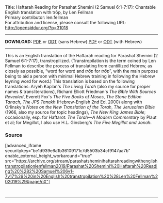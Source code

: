 <html>
<head></head>
<body>
Title: Haftarah Reading for Parashat Shemini (2 Samuel 6:1-7:17): Chantable English translation with trōp, by Len Fellman<br />
Primary contributor: len.fellman<br />
For attribution and license, please consult the following URL: <a href="http://opensiddur.org/?p=31018">http://opensiddur.org/?p=31018</a>
<p />
<hr />

<strong>DOWNLOAD:</strong> 
<a href="https://archive.org/download/parashatsheminihaftarahreadingwithenglishtranstropilationlenfellman2019/Parashat%20Shemini%20Haftarah%20Reading%20%282%20Samuel%206v1-7v17%29%20in%20English%20transtropilation%20%28Len%20Fellman%202019%29%20-%20english%20only.pdf">PDF</a> or <a href="https://archive.org/download/parashatsheminihaftarahreadingwithenglishtranstropilationlenfellman2019/Parashat%20Shemini%20Haftarah%20Reading%20%282%20Samuel%206v1-7v17%29%20in%20English%20transtropilation%20%28Len%20Fellman%202019%29%20-%20english%20only.odt">ODT</a> (sans Hebrew)
<a href="https://archive.org/download/parashatsheminihaftarahreadingwithenglishtranstropilationlenfellman2019/Parashat%20Shemini%20Haftarah%20Reading%20%282%20Samuel%206v1-7v17%29%20in%20English%20transtropilation%20%28Len%20Fellman%202019%29.pdf">PDF</a> or <a href="https://archive.org/download/parashatsheminihaftarahreadingwithenglishtranstropilationlenfellman2019/Parashat%20Shemini%20Haftarah%20Reading%20%282%20Samuel%206v1-7v17%29%20in%20English%20transtropilation%20%28Len%20Fellman%202019%29.odt">ODT</a> (with Hebrew)

<hr />

This is an English translation of the Haftarah reading for Parashat Shemini (2 Samuel 6:1-7:17), transtropilized. (Transtropilation is the term coined by Len Fellman to describe the process of translating from cantillized Hebrew, as closely as possible, “word for word and <em>trōp</em> for <em>trōp</em>”, with the main purpose being to aid a person with minimal Hebrew training in following the Hebrew leyning word for word.) This translation is based on the following translations: Aryeh Kaplan's <em>The Living Torah</em> (also my source for proper names &amp; transliterations), Richard Elliott Friedman's <em>The Bible With Sources Revealed</em>, Everett Fox's <em>The Five Books of Moses</em>, <em>The Stone Edition Tanach</em>, <em>The JPS Tanakh</em> (Hebrew-English 2nd Ed. 2000) along with Orlinsky's <em>Notes on the New Translation of the Torah</em>, <em>The Jerusalem Bible</em> (1966, also my source for topic headings), <em>The New King James Bible</em>; occasionally, esp. for Haftarot: <em>The Torah—A Modern Commentary</em> by Plaut et al; for Megillot, I also use H.L. Ginsberg's <em>The Five Megillot and Jonah</em>.

<h3>Source</h3>

[advanced_iframe securitykey="be1d939e6a1b36109171c7d5503b34cf9147aa7b" enable_external_height_workaround="true" src="https://archive.org/stream/parashatsheminihaftarahreadingwithenglishtranstropilationlenfellman2019/Parashat%20Shemini%20Haftarah%20Reading%20%282%20Samuel%206v1-7v17%29%20in%20English%20transtropilation%20%28Len%20Fellman%202019%29#page/n0"]

&nbsp;

<hr />

&nbsp;
</body>
</html>